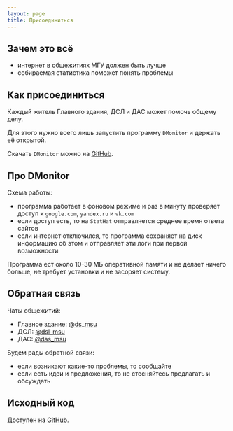 ```yaml
---
layout: page
title: Присоединиться
---
```


## Зачем это всё
- интернет в общежитиях МГУ должен быть лучше
- собираемая статистика поможет понять проблемы

## Как присоединиться
Каждый житель Главного здания, ДСЛ и ДАС может помочь общему делу.

Для этого нужно всего лишь запустить программу `DMonitor` и держать её открытой.

Скачать `DMonitor` можно на [GitHub](https://github.com/uburuntu/dmonitor/releases/latest).

## Про DMonitor

Схема работы:
- программа работает в фоновом режиме и раз в минуту проверяет доступ к `google.com`, `yandex.ru` и `vk.com`
- если доступ есть, то на `StatHat` отправляется среднее время ответа сайтов
- если интернет отключился, то программа сохраняет на диск информацию об этом и отправляет эти логи при первой возможности

Программа ест около 10-30 МБ оперативной памяти и не делает ничего больше, не требует установки и не засоряет систему.

## Обратная связь

Чаты общежитий:
- Главное здание: [@ds_msu](https://t.me/ds_msu)
- ДСЛ: [@dsl_msu](https://t.me/dsl_msu)
- ДАС: [@das_msu](https://t.me/das_msu)

Будем рады обратной связи:
- если возникают какие-то проблемы, то сообщайте
- если есть идеи и предложения, то не стесняйтесь предлагать и обсуждать

## Исходный код

Доступен на [GitHub](https://github.com/uburuntu/dmonitor).

